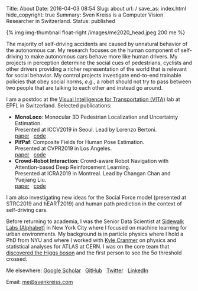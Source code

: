 Title: About
Date: 2016-04-03 08:54
Slug: about
url: /
save_as: index.html
hide_copyright: true
Summary: Sven Kreiss is a Computer Vision Researcher in Switzerland.
Status: published


{% img img-thumbnail float-right /images/me2020_head.jpeg 200 me %}

The majority of self-driving accidents are caused by unnatural behavior of the
autonomous car. My research focuses on the human component of self-driving
to make autonomous cars behave more like human drivers.
My projects in perception determine the social cues of pedestrians,
cyclists and other drivers providing a richer representation of the world that
is relevant for social behavior. My control projects investigate end-to-end
trainable policies that obey social norms, _e.g._, a robot should not
try to pass between two people that are talking to each other and instead go around.

I am a postdoc at the [Visual Intelligence for Transportation (VITA)](https://vita.epfl.ch/)
lab at EPFL in Switzerland. Selected publications:

* __MonoLoco__: Monocular 3D Pedestrian Localization and Uncertainty Estimation.<br />
  Presented at ICCV2019 in Seoul. Lead by Lorenzo Bertoni.<br />
  <span style="white-space: nowrap">[<i class="fa fa-file"></i> paper](http://openaccess.thecvf.com/content_ICCV_2019/html/Bertoni_MonoLoco_Monocular_3D_Pedestrian_Localization_and_Uncertainty_Estimation_ICCV_2019_paper.html)</span>&nbsp;&nbsp;
  <span style="white-space: nowrap">[<i class="fa fa-github"></i> code](https://github.com/vita-epfl/monoloco)</span>
* __PifPaf__: Composite Fields for Human Pose Estimation.<br />
  Presented at CVPR2019 in Los Angeles.<br />
  <span style="white-space: nowrap">[<i class="fa fa-file"></i> paper](http://openaccess.thecvf.com/content_CVPR_2019/html/Kreiss_PifPaf_Composite_Fields_for_Human_Pose_Estimation_CVPR_2019_paper.html)</span>&nbsp;&nbsp;
  <span style="white-space: nowrap">[<i class="fa fa-github"></i> code](https://github.com/vita-epfl/openpifpaf)</span>
* __Crowd-Robot Interaction__: Crowd-aware Robot Navigation with Attention-based Deep Reinforcement Learning.<br />
  Presented at ICRA2019 in Montreal. Lead by Changan Chan and Yuejiang Liu.<br />
  <span style="white-space: nowrap">[<i class="fa fa-file"></i> paper](https://doi.org/10.1109/ICRA.2019.8794134)</span>&nbsp;&nbsp;
  <span style="white-space: nowrap">[<i class="fa fa-github"></i> code](https://github.com/vita-epfl/crowdnav)</span>

<!--
<div style="display:flex; flex-flow: row wrap;">
<div style="border:0.5px dotted #ccc; width:200px; padding: 20px; margin: 2px; flex-grow: 1;">
    <a href="https://github.com/vita-epfl/monoloco">
        <img class="image-process-crisp" src="/images/monoloco.jpg" alt="Monoloco example"></img><br />
        MonoLoco: Monocular 3D Pedestrian Localization and Uncertainty Estimation.</a>
    <br />
    Presented at ICCV2019 in Seoul.
</div>

<div style="border:0.5px dotted #ccc; width:200px; padding: 20px; margin: 2px; flex-grow: 1;">
    <a href="https://github.com/vita-epfl/openpifpaf">
        <img class="image-process-crisp" src="/images/pifpaf.jpg" alt="OpenPifPaf example"></img><br />
        PifPaf: Composite Fields for Human Pose Estimation.</a>
    <br />
    Presented at CVPR2019 in Los Angeles.
</div>

<div style="border:0.5px dotted #ccc; width:200px; padding: 20px; margin: 2px; flex-grow: 1;">
    <a href="https://github.com/vita-epfl/crowdnav">
        <img class="image-process-crisp" src="/images/crowdnav.png" alt="CrowdNav illustration"></img><br />
        Crowd-Robot Interaction: Crowd-aware Robot Navigation with Attention-based Deep Reinforcement Learning.</a>
    <br />
    Presented at ICRA2019 in Montreal.
</div>
</div> -->

I am also investigating new ideas for the Social Force model
(presented at STRC2019 and hEART2019) and
human path prediction in the context of self-driving cars.


Before returning to academia, I was the Senior Data Scientist at
[Sidewalk Labs (Alphabet)](https://www.sidewalklabs.com) in New York City
where I focused on machine learning for urban environments. My background is in particle physics
where I hold a PhD from NYU and where I worked with
[Kyle Cranmer](http://theoryandpractice.org/) on physics and statistical
analyses for ATLAS at CERN. I was on the core team that
[discovered the Higgs boson](/projects.html#discovery) and the first person to
see the 5σ threshold crossed.

Me elsewhere:
<span style="white-space: nowrap">[<i class="fa fa-graduation-cap"></i> Google Scholar](https://scholar.google.ch/citations?hl=en&user=SnjnSVEAAAAJ&view_op=list_works&sortby=pubdate)</span>&nbsp;&nbsp;
<span style="white-space: nowrap">[<i class="fa fa-github"></i> GitHub](https://github.com/svenkreiss/)</span>&nbsp;&nbsp;
<span style="white-space: nowrap">[<i class="fa fa-twitter"></i> Twitter](https://twitter.com/svenkreiss)</span>&nbsp;&nbsp;
<span style="white-space: nowrap">[<i class="fa fa-linkedin-square"></i> LinkedIn](https://www.linkedin.com/in/svenkreiss/)</span>
<br />
<!-- More: [projects](/projects.html)[blog](/blog/), [curriculum vitae](/files/cv.pdf) <br /> -->
Email: [me@svenkreiss.com](mailto:me@svenkreiss.com)
